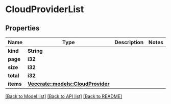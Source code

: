 # CloudProviderList

## Properties

Name | Type | Description | Notes
------------ | ------------- | ------------- | -------------
**kind** | **String** |  | 
**page** | **i32** |  | 
**size** | **i32** |  | 
**total** | **i32** |  | 
**items** | [**Vec<crate::models::CloudProvider>**](CloudProvider.md) |  | 

[[Back to Model list]](../README.md#documentation-for-models) [[Back to API list]](../README.md#documentation-for-api-endpoints) [[Back to README]](../README.md)


